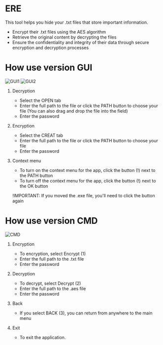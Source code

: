 # ERE

This tool helps you hide your .txt files that store important information.

- Encrypt their .txt files using the AES algorithm
- Retrieve the original content by decrypting the files
- Ensure the confidentiality and integrity of their data through secure encryption and decryption processes

# How use version GUI
![GUI1](https://github.com/user-attachments/assets/c4ef4b3d-0704-4be3-a3de-7e103c12112b)
![GUI2](https://github.com/user-attachments/assets/da82ea32-86fa-48c3-b77c-6bc1ee5dac97)


1. Decryption
   - Select the OPEN tab
   - Enter the full path to the file or click the PATH button to choose your file (You can also drag and drop the file into the field)
   - Enter the password

2. Encryption
   - Select the CREAT tab
   - Enter the full path to the file or click the PATH button to choose your file
   - Enter the password

3. Context menu
   - To turn on the context menu for the app, click the button (!) next to the PATH button
   - To turn off the context menu for the app, click the button (!) next to the OK button

   !IMPORTANT: If you moved the .exe file, you'll need to click the button again

# How use version CMD
![CMD](https://github.com/user-attachments/assets/258d5e22-3003-42b6-a1a2-c7eeeebf7955)

1. Encryption
   - To encryption, select Encrypt (1)
   - Enter the full path to the .txt file
   - Enter the password

2. Decryption
   - To decrypt, select Decrypt (2)
   - Enter the full path to the .aes file
   - Enter the password

3. Back
   - If you select BACK (3), you can return from anywhere to the main menu
   
4. Exit
    - To exit the application.

